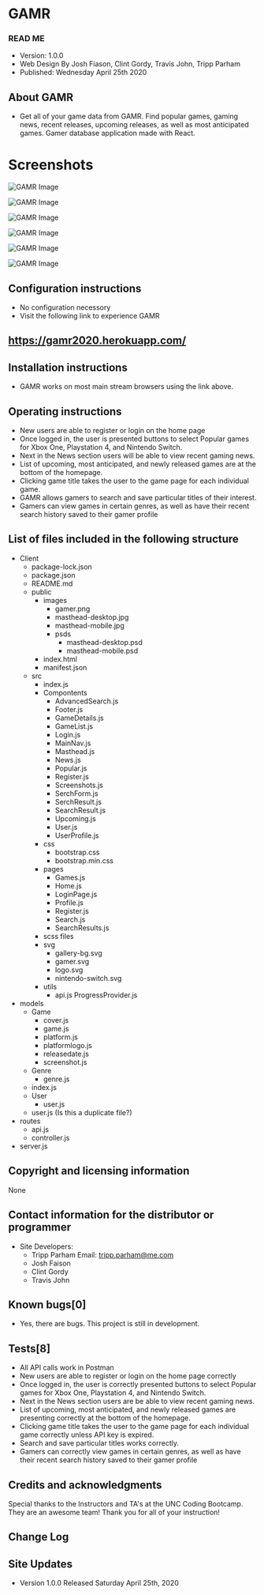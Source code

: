 # GAMR

### READ ME
* Version: 1.0.0
* Web Design By Josh Fiason, Clint Gordy, Travis John, Tripp Parham
* Published: Wednesday April 25th 2020

## About GAMR

* Get all of your game data from GAMR. Find popular games, gaming news, recent releases, upcoming releases, as well as most anticipated games. Gamer database application made with React.


# Screenshots

![GAMR Image](./client/public/images/readme/GAMR.png)


![GAMR Image](./client/public/images/readme/GAMR2.png)


![GAMR Image](./client/public/images/readme/GAMR3.png)


![GAMR Image](./client/public/images/readme/GAMR4.png)


![GAMR Image](./client/public/images/readme/GAMR5.png)


![GAMR Image](./client/public/images/readme/GAMR6.png)


## Configuration instructions

* No configuration necessory
* Visit the following link to experience GAMR

## https://gamr2020.herokuapp.com/

## Installation instructions

* GAMR works on most main stream browsers using the link above.

## Operating instructions
* New users are able to register or login on the home page
* Once logged in, the user is presented buttons to select Popular games for Xbox One, Playstation 4, and Nintendo Switch.
* Next in the News section users will be able to view recent gaming news.
* List of upcoming, most anticipated, and newly released games are at the bottom of the homepage.
* Clicking game title takes the user to the game page for each individual game.
* GAMR allows gamers to search and save particular titles of their interest.
* Gamers can view games in certain genres, as well as have their recent search history saved to their gamer profile

## List of files included in the following structure

* Client
    * package-lock.json
    * package.json
    * README.md
    * public
        * images
            * gamer.png
            * masthead-desktop.jpg
            * masthead-mobile.jpg
            * psds
                * masthead-desktop.psd
                * masthead-mobile.psd
        * index.html
        * manifest.json
    * src
        * index.js
        * Compontents
            * AdvancedSearch.js
            * Footer.js
            * GameDetails.js
            * GameList.js
            * Login.js
            * MainNav.js
            * Masthead.js
            * News.js
            * Popular.js
            * Register.js
            * Screenshots.js
            * SerchForm.js
            * SerchResult.js
            * SearchResult.js
            * Upcoming.js
            * User.js
            * UserProfile.js
        * css
            * bootstrap.css
            * bootstrap.min.css
        * pages
            * Games.js
            * Home.js
            * LoginPage.js
            * Profile.js
            * Register.js
            * Search.js
            * SearchResults.js
        * scss files
        * svg
            * gallery-bg.svg
            * gamer.svg
            * logo.svg
            * nintendo-switch.svg
        * utils
            * api.js
                ProgressProvider.js
* models
    * Game
        * cover.js
        * game.js
        * platform.js
        * platformlogo.js
        * releasedate.js
        * screenshot.js
    * Genre
        * genre.js
    * index.js
    * User
        * user.js
    * user.js (Is this a duplicate file?)
* routes
    * api.js
    * controller.js
* server.js

## Copyright and licensing information

None

## Contact information for the distributor or programmer

* Site Developers: 
    * Tripp Parham Email: tripp.parham@me.com
    * Josh Faison
    * Clint Gordy
    * Travis John

## Known bugs[0]

* Yes, there are bugs.  This project is still in development.

## Tests[8]

* All API calls work in Postman
* New users are able to register or login on the home page correctly
* Once logged in, the user is correctly presented buttons to select Popular games for Xbox One, Playstation 4, and Nintendo Switch.
* Next in the News section users are be able to view recent gaming news.
* List of upcoming, most anticipated, and newly released games are presenting correctly at the bottom of the homepage.
* Clicking game title takes the user to the game page for each individual game correctly unless API key is expired.
* Search and save particular titles works correctly.
* Gamers can correctly view games in certain genres, as well as have their recent search history saved to their gamer profile


## Credits and acknowledgments

Special thanks to the Instructors and TA's at the UNC Coding Bootcamp. They are an awesome team!  Thank you for all of your instruction!

## Change Log

## Site Updates

* Version 1.0.0 Released Saturday April 25th, 2020
